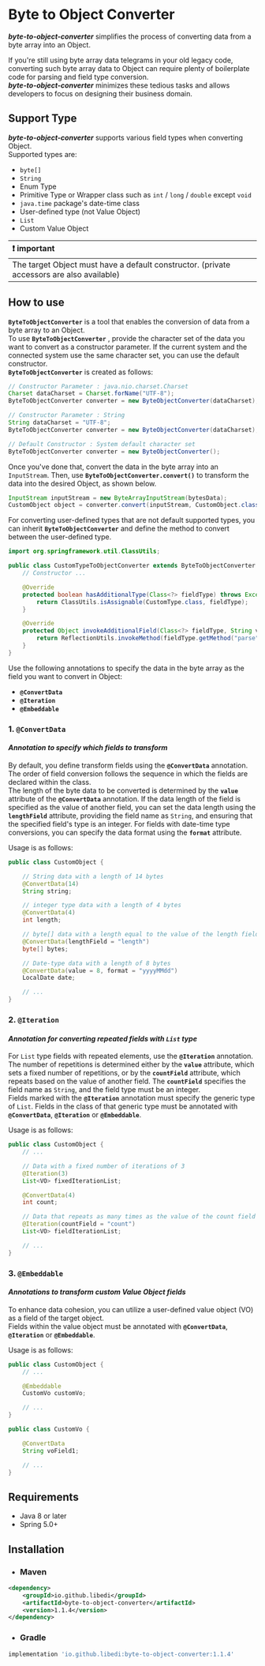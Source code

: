 # **Byte to Object Converter**
***byte-to-object-converter*** simplifies the process of converting data from a byte array into an Object. 

If you're still using byte array data telegrams in your old legacy code, converting such byte array data to Object can require plenty of boilerplate code for parsing and field type conversion.  
***byte-to-object-converter*** minimizes these tedious tasks and allows developers to focus on designing their business domain.

## **Support Type**
***byte-to-object-converter*** supports various field types when converting Object.  
Supported types are:
- `byte[]`
- `String`
- Enum Type
- Primitive Type or Wrapper class such as `int` / `long` / `double` except `void`
- `java.time` package's date-time class
- User-defined type (not Value Object)
- `List`
- Custom Value Object

| :exclamation: important |
|:-------------------------|
| The target Object must have a default constructor. (private accessors are also available) |

## **How to use**
**`ByteToObjectConverter`** is a tool that enables the conversion of data from a byte array to an Object.  
To use **`ByteToObjectConverter`** , provide the character set of the data you want to convert as a constructor parameter. If the current system and the connected system use the same character set, you can use the default constructor.  
**`ByteToObjectConverter`** is created as follows:
~~~java
// Constructor Parameter : java.nio.charset.Charset
Charset dataCharset = Charset.forName("UTF-8");
ByteToObjectConverter converter = new ByteObjectConverter(dataCharset);

// Constructor Parameter : String
String dataCharset = "UTF-8";
ByteToObjectConverter converter = new ByteObjectConverter(dataCharset);

// Default Constructor : System default character set
ByteToObjectConverter converter = new ByteObjectConverter();
~~~
Once you've done that, convert the data in the byte array into an `InputStream`. Then, use **`ByteToObjectConverter.convert()`** to transform the data into the desired Object, as shown below.
~~~java
InputStream inputStream = new ByteArrayInputStream(bytesData);
CustomObject object = converter.convert(inputStream, CustomObject.class);
~~~
For converting user-defined types that are not default supported types, you can inherit **`ByteToObjectConverter`** and define the method to convert between the user-defined type.
~~~java
import org.springframework.util.ClassUtils;

public class CustomTypeToObjectConverter extends ByteToObjectConverter {
    // Constructor ...

    @Override
    protected boolean hasAdditionalType(Class<?> fieldType) throws Exception {
        return ClassUtils.isAssignable(CustomType.class, fieldType);
    }

    @Override
    protected Object invokeAdditionalField(Class<?> fieldType, String value) throws Exception {
        return ReflectionUtils.invokeMethod(fieldType.getMethod("parse", String.class), null, value);
    }
}
~~~

Use the following annotations to specify the data in the byte array as the field you want to convert in Object:
- **`@ConvertData`**
- **`@Iteration`**
- **`@Embeddable`**

### **1. `@ConvertData`**
#### ***Annotation to specify which fields to transform***
By default, you define transform fields using the **`@ConvertData`** annotation.  
The order of field conversion follows the sequence in which the fields are declared within the class.  
The length of the byte data to be converted is determined by the **`value`** attribute of the **`@ConvertData`** annotation. If the data length of the field is specified as the value of another field, you can set the data length using the **`lengthField`** attribute, providing the field name as `String`, and ensuring that the specified field's type is an integer.
For fields with date-time type conversions, you can specify the data format using the **`format`** attribute.

Usage is as follows:
~~~java
public class CustomObject {

    // String data with a length of 14 bytes
    @ConvertData(14)
    String string;

    // integer type data with a length of 4 bytes
    @ConvertData(4)
    int length;

    // byte[] data with a length equal to the value of the length field
    @ConvertData(lengthField = "length")
    byte[] bytes;

    // Date-type data with a length of 8 bytes
    @ConvertData(value = 8, format = "yyyyMMdd")
    LocalDate date;

    // ...
}
~~~

### **2. `@Iteration`**
#### ***Annotation for converting repeated fields with `List` type***
For `List` type fields with repeated elements, use the **`@Iteration`** annotation.  
The number of repetitions is determined either by the **`value`** attribute, which sets a fixed number of repetitions, or by the **`countField`** attribute, which repeats based on the value of another field. The **`countField`** specifies the field name as `String`, and the field type must be an integer.  
Fields marked with the **`@Iteration`** annotation must specify the generic type of `List`. Fields in the class of that generic type must be annotated with **`@ConvertData`**, **`@Iteration`** or **`@Embeddable`**.

Usage is as follows:
~~~java
public class CustomObject {
    // ...

    // Data with a fixed number of iterations of 3
    @Iteration(3)
    List<VO> fixedIterationList;

    @ConvertData(4)
    int count;

    // Data that repeats as many times as the value of the count field
    @Iteration(countField = "count")
    List<VO> fieldIterationList;

    // ...
}
~~~

### **3. `@Embeddable`**
#### ***Annotations to transform custom Value Object fields***
To enhance data cohesion, you can utilize a user-defined value object (VO) as a field of the target object.  
Fields within the value object must be annotated with **`@ConvertData`**, **`@Iteration`** or **`@Embeddable`**.

Usage is as follows:
~~~java
public class CustomObject {
    // ...

    @Embeddable
    CustomVo customVo;

    // ...
}

public class CustomVo {

    @ConvertData
    String voField1;

    // ...
}
~~~

## **Requirements**
- Java 8 or later
- Spring 5.0+

## **Installation**
- ### **Maven**
~~~xml
<dependency>
    <groupId>io.github.libedi</groupId>
    <artifactId>byte-to-object-converter</artifactId>
    <version>1.1.4</version>
</dependency>
~~~
- ### **Gradle**
~~~groovy
implementation 'io.github.libedi:byte-to-object-converter:1.1.4'
~~~

